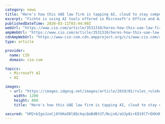 ```yaml
---
category: news
title: "Here's how this UAE law firm is tapping AI, cloud to stay competitive"
excerpt: "Fichte is using AI tools offered in Microsoft's Office and Azure. \"Outlook Insights is a useful tool to remind you about potential tasks and to follow up on them,\" notes Peet. In addition, the firm has started investigating Azure AI capabilities for more complex tasks: invoice analysis and automated processing. Not all experiments work out."
publishedDateTime: 2020-03-11T03:44:00Z
webUrl: "https://www.cio.com/article/3531310/heres-how-this-uae-law-firm-is-tapping-ai-cloud-to-stay-competitive.html"
ampWebUrl: "https://www.cio.com/article/3531310/heres-how-this-uae-law-firm-is-tapping-ai-cloud-to-stay-competitive.amp.html"
cdnAmpWebUrl: "https://www-cio-com.cdn.ampproject.org/c/s/www.cio.com/article/3531310/heres-how-this-uae-law-firm-is-tapping-ai-cloud-to-stay-competitive.amp.html"
type: article

provider:
  name: CIO
  domain: cio.com

topics:
  - Microsoft AI
  - AI

images:
  - url: "https://images.idgesg.net/images/article/2019/01/rules_rulebook_law_compliance_regulation_by-baloon111_getty-100786795-large.jpg"
    width: 1200
    height: 800
    title: "Here's how this UAE law firm is tapping AI, cloud to stay competitive"

secured: "hM2+bIgoJzeCj6YUKeODl8QckqcQaBdBtUT/Nujx6/aUJp8i+E819lTrEHXdBxOKYrwHDJOaymFXvEP9I+PbwlkdF8qEvCA1SH0mJhDWgl8YS31AvBNS3e1kTFrnVlj0sBkO2Iy+9uAKJCKKC0mEKeaok3vugPzm7+OqFRoJgt/5rMw+p6SSYJG2xaUdNc2TrfLlWYJZFiNdzhmLkInpBKC6XPX8FfMPsLcENlIyxnmfpFWKYATBTi3pPrszrIMQ2mjXvTLOMuIAkxacCcef9CfkojofdVeGG7hIO31xSZVyTGBBpvdDG8F5k4eXFBiq;+TcteMSDJ/G8nQa1/M43Ag=="
---
```


